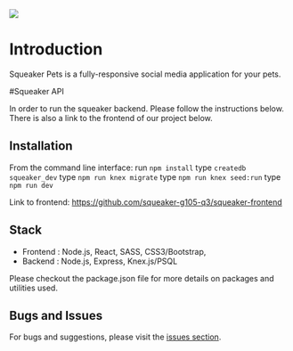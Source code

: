 <img src="https://github.com/squeaker-g105-q3/squeaker-backend/blob/master/squeaker-erd.png">

# Introduction

Squeaker Pets is a fully-responsive social media application for your pets.

#Squeaker API

In order to run the squeaker backend. Please follow the instructions below. There is also a link to the frontend of our project below.

## Installation

From the command line interface:
run `npm install`
type `createdb squeaker_dev`
type `npm run knex migrate`
type `npm run knex seed:run`
type `npm run dev`

Link to frontend: https://github.com/squeaker-g105-q3/squeaker-frontend

## Stack

* Frontend : Node.js, React, SASS, CSS3/Bootstrap,
* Backend : Node.js, Express, Knex.js/PSQL

Please checkout the package.json file for more details on packages and utilities used.

## Bugs and Issues

For bugs and suggestions, please visit the [issues section](https://github.com/squeaker-g105-q3/squeaker-backend/issues).
